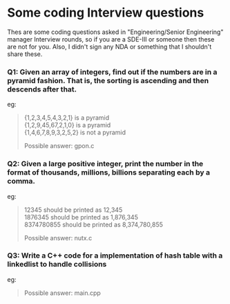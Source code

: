 # Some coding Interview questions
Thes are some coding questions asked in "Engineering/Senior Engineering" manager Interview rounds, so if you are a SDE-III or someone then these are not for you. Also, I didn't sign any NDA or something that I shouldn't share these.

### Q1: Given an array of integers, find out if the numbers are in a pyramid fashion. That is, the sorting is ascending and then descends after that.

eg: <br>
> {1,2,3,4,5,4,3,2,1} is a pyramid<br>
> {1,2,9,45,67,2,1,0} is a pyramid<br>
> {1,4,6,7,8,9,3,2,5,2} is not a pyramid<br>
>
> Possible answer: gpon.c

### Q2: Given a large positive integer, print the number in the format of thousands, millions, billions separating each by a comma.

eg: <br>

> 12345 should be printed as 12,345<br>
> 1876345 should be printed as 1,876,345<br>
> 8374780855 should be printed as 8,374,780,855<br>
>
> Possible answer: nutx.c

### Q3: Write a C++ code for a implementation of hash table with a linkedlist to handle collisions

eg: <br>

> Possible answer: main.cpp

